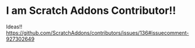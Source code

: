 # I am Scratch Addons Contributor!!
Ideas!!<br>
https://github.com/ScratchAddons/contributors/issues/136#issuecomment-927302649

